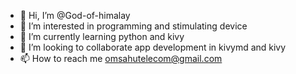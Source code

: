 - 👋 Hi, I’m @God-of-himalay
- 👀 I’m interested in programming and stimulating device
- 🌱 I’m currently learning python and kivy
- 💞️ I’m looking to collaborate app development in kivymd and kivy
- 📫 How to reach me omsahutelecom@gmail.com

<!---
God-of-himalay/God-of-himalay is a ✨ special ✨ repository because its `README.md` (this file) appears on your GitHub profile.
You can click the Preview link to take a look at your changes.
--->
